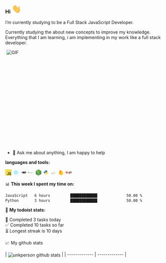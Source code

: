 ### Hi <img src="https://raw.githubusercontent.com/ABSphreak/ABSphreak/master/gifs/Hi.gif" width="30px"> 

I’m currently studying to be a Full Stack JavaScript Developer.

Currently studying the about new concepts to improve my knowledge. Everything that I am learning, i am implementing in my work like a full stack developer.

  <img align="right" alt="GIF" src="https://github.com/abhisheknaiidu/abhisheknaiidu/blob/master/code.gif?raw=true" width="500" height="320" />
  
- 💬 Ask me about anything, I am happy to help

**languages and tools:**  

<code><img height="20" src="https://raw.githubusercontent.com/github/explore/80688e429a7d4ef2fca1e82350fe8e3517d3494d/topics/javascript/javascript.png"></code>
<code><img height="20" src="https://raw.githubusercontent.com/github/explore/80688e429a7d4ef2fca1e82350fe8e3517d3494d/topics/react/react.png"></code>
<code><img height="20" src="https://raw.githubusercontent.com/github/explore/80688e429a7d4ef2fca1e82350fe8e3517d3494d/topics/go/go.png"></code>
<code><img height="20" src="https://raw.githubusercontent.com/github/explore/5c058a388828bb5fde0bcafd4bc867b5bb3f26f3/topics/mongodb/mongodb.png"></code>
<code><img height="20" src="https://raw.githubusercontent.com/github/explore/80688e429a7d4ef2fca1e82350fe8e3517d3494d/topics/nodejs/nodejs.png"></code>
<code><img height="20" src="https://raw.githubusercontent.com/github/explore/80688e429a7d4ef2fca1e82350fe8e3517d3494d/topics/python/python.png"></code>
<code><img height="20" src="https://raw.githubusercontent.com/github/explore/80688e429a7d4ef2fca1e82350fe8e3517d3494d/topics/mysql/mysql.png"></code>
<code><img height="20" src="https://raw.githubusercontent.com/github/explore/80688e429a7d4ef2fca1e82350fe8e3517d3494d/topics/firebase/firebase.png"></code>
<code><img height="20" src="https://raw.githubusercontent.com/github/explore/80688e429a7d4ef2fca1e82350fe8e3517d3494d/topics/git/git.png"></code>

📊 **This week I spent my time on:**
<!--START_SECTION:waka-->

```text
JavaScript   6 hours         ████████████             50.00 %
Python       3 hours         ████████████             50.00 %
```

<!--END_SECTION:waka-->


🚧 **My todoist stats:**
<!-- TODO-IST:START -->          
🌸  Completed 3 tasks today           
✅  Completed 10 tasks so far           
⏳  Longest streak is 10 days
<!-- TODO-IST:END -->


📈 My github stats

| <img align="center" src="https://github-readme-stats.vercel.app/api?username=unkwperson&show_icons=true&include_all_commits=true&theme=gotham&hide_border=true" alt="unkperson github stats" /></a> |
| ------------- | ------------- |



